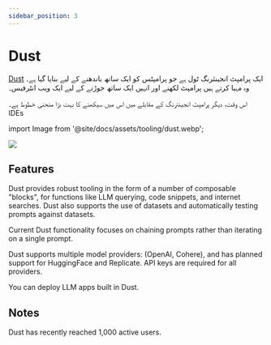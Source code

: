 ```yaml
---
sidebar_position: 3
---
```


# Dust 

[Dust](https://dust.tt/) ایک پرامپٹ انجینئرنگ ٹول ہے جو پرامپٹس کو ایک ساتھ باندھنے کے لیے بنایا گیا ہے۔ وہ مہیا کرتے ہیں
پرامپٹ لکھنے اور انہیں ایک ساتھ جوڑنے کے لیے ایک ویب انٹرفیس۔

اس وقت، دیگر پرامپٹ انجینئرنگ کے مقابلے میں اس میں سیکھنے کا بہت بڑا منحنی خطوط ہے۔
IDEs

import Image from '@site/docs/assets/tooling/dust.webp';

<div style={{textAlign: 'center'}}>
  <img src={Image} style={{width: "750px"}}/>
</div>

## Features

Dust provides robust tooling in the form of a number of composable "blocks", for 
functions like LLM querying, code snippets, and internet searches. Dust also supports 
the use of datasets and automatically testing prompts against datasets. 

Current Dust functionality focuses on chaining prompts rather than iterating on a single prompt.

Dust supports multiple model providers: (OpenAI, Cohere), and has planned support for HuggingFace and Replicate. API keys are required for all providers.

You can deploy LLM apps built in Dust.

## Notes

Dust has recently reached 1,000 active users.

